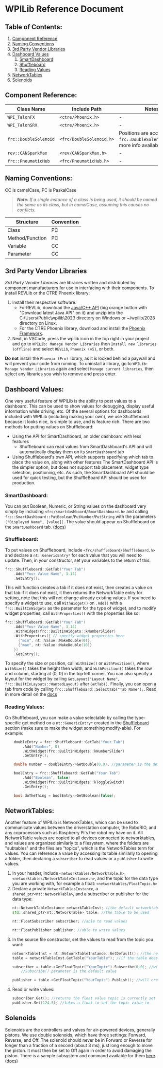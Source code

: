 # WPILib Reference Document

## Table of Contents:

1. [Component Reference](#component-reference)
2. [Naming Conventions](#naming-conventions)
3. [3rd Party Vendor Libraries](#3rd-party-vendor-libraries)
4. [Dashboard Values](#dashboard-values)
	1. [SmartDashboard](#smartdashboard)
	2. [Shuffleboard](#shuffleboard)
	3. [Reading Values](#reading-values)
5. [NetworkTables](#networktables)
6. [Solenoids](#solenoids)

## Component Reference:

|Class Name|Include Path|Notes|
|--|--|--|
|`WPI_TalonFX`|`<ctre/Phoenix.h>`|-|
|`WPI_TalonSRX`|`<ctre/Phoenix.h>`|-|
|`frc::DoubleSolenoid`|`<frc/DoubleSolenoid.h>`|Positions are accessible at `frc::DoubleSolenoid::Value`; more info available [here](#solenoids)|
|`rev::CANSparkMax`|`<rev/CANSparkMax.h>`|-|
|`frc::PneumaticHub`|`<frc/PneumaticHub.h>`|-|

## Naming Conventions:

CC is camelCase, PC is PaskalCase  
> ***Note:** If a single instance of a class is being used, it should be named the same as its class, but in camelCase, assuming this causes no conflicts.*

|Structure|Convention|
|-|-|
|Class|PC|
|Method/Function|PC|
|Variable|CC|
|Parameter|CC|

## 3rd Party Vendor Libraries

*3rd Party Vendor Libraries* are libraries written and distributed by component manufacturers for use in interfacing with their components. To install REVLib or the CTRE Phoenix library:
1. Install their respective software. 
	- ForREVLib, download the [Java/C++ API](https://docs.revrobotics.com/sparkmax/software-resourc​es/spark-max-api-information#c++-and-java) (big orange button with "Download latest Java API" on it) and unzip into the C:\Users\Public\wpilib\2023 directory on Windows or ~/wpilib/2023 directory on Linux. 
	- For the CTRE Phoenix library, download and install the [Phoenix Framework](https://store.ctr-electronics.com/software/). 
2. Next, in VSCode, press the wpilib icon in the top right in your project and go to `WPILib: Manage Vendor Libraries` then `Install new libraries (offline)` and select `REVLib`, `Phoenix (v5)`, or both.

**Do not** install the `Phoenix (Pro)` library, as it is locked behind a paywall and will prevent your code from running. To uninstall a library, go to `WPILib: Manage Vendor Libraries` again and select `Manage current libraries`, then select any libraries you wish to remove and press enter.

## Dashboard Values:

One very useful feature of WPILib is the ability to post values to a dashboard. This can be used to show values for debugging, display useful information while driving, etc. Of the several options for dashboards included with WPILib (including making your own), we use Shuffleboard because it looks nice, is simple to use, and is feature rich. There are two methods for putting values on Shuffleboard: 
- Using the API for SmartDashboard, an older dashboard with less features
	- Shuffleboard can read values from SmartDashboard's API and will automatically display them on its `SmartDashboard` tab
- Using Shuffleboard's own API, which supports specifying which tab to place the value on, along with other features
The SmartDashboard API is the simpler option, but does not support tab placement, widget type selection, positioning, etc. As such, the SmartDashboard API should be used for quick testing, but the ShuffleBoard API should be used for production.

### SmartDashboard:

You can put Boolean, Numeric, or String values on the dashboard very simply by including `<frc/smartdashboard/SmartDashboard.h>` and calling `frc::SmartDashboard::PutBoolean`/`PutNumber`/`PutString` with the parameters `("Displayed Name", [value])`. The value should appear on Shuffleboard on the `SmartDashboard` tab. ([docs](https://docs.wpilib.org/en/stable/docs/software/dashboards/smartdashboard/displaying-expressions.html))

### Shuffleboard:

To put values on Shuffleboard, include `<frc/shuffleboard/Shuffleboard.h>` and declare a `nt::GenericEntry*` for each value that you will need to update. Then, in your constructor, set your variables to the return of this:
```C++
frc::Shuffleboard::GetTab("Your Tab")
    .Add("Your Value Name", 3.14)
	.GetEntry();
```
This will function creates a tab if it does not exist, then creates a value on that tab if it does not exist, it then returns the NetworkTable entry for setting, note that this will not change already existing values. If you need to specify a widget to use, call `WithWidget()` on `.Add()` with a `frc::BuiltInWidgets` as the parameter for the type of widget, and to modify widget properties, call `WithProperties()` with the properties like so:
```C++
frc::Shuffleboard::GetTab("Your Tab")
    .Add("Your Value Name", 3.14)
    .WithWidget(frc::BuiltInWidgets::kNumberSlider)
    .WithProperties({ // specify widget properties here
      {"min", nt::Value::MakeDouble(0)},
      {"max", nt::Value::MakeDouble(10)}
    })
    .GetEntry();
```
To specify the size or position, call `WithSize()` or `WithPosition()`, where `WithSize()` takes the height then width, and `WithPosition()` takes the row and column, starting at (0, 0) in the top left corner. You can also specify a layout for the widget by calling `GetLayout("Layout Name", frc::BuiltInLayouts::WantedLayout)` after `GetTab()`. Finally, you can open a tab from code by calling `frc::Shuffleboard::SelectTab("Tab Name");`. Read in more detail on the [docs](https://docs.wpilib.org/en/stable/docs/software/dashboards/shuffleboard/layouts-with-code/index.html)

### Reading Values:

On Shuffleboard, you can make a value selectable by calling the type-specific get method on a `nt::GenericEntry*` created in the [Shuffleboard](#shuffleboard) section (make sure to make the widget something modify-able). For example:
```C++
	doubleEntry = frc::Shuffleboard::GetTab("Your Tab")
    	.Add("Number", 0)
		.WithWidget(frc::BuiltInWidgets::kNumberSlider)
		.GetEntry();

	double number = doubleEntry->GetDouble(0.0); //parameter is the default value

	boolEntry = frc::Shuffleboard::GetTab("Your Tab")
    	.Add("Boolean", false)
		.WithWidget(frc::BuiltInWidgets::kToggleSwitch)
		.GetEntry();

	bool doTheThing = boolEntry->GetBoolean(false);
```

## NetworkTables:

Another feature of WPILib is NetworkTables, which can be used to communicate values between the driverstation computer, the RoboRIO, and any coprocessors such as Raspberry Pi's the robot my have on it. All NetworkTable values are copied to all devices connected to networktables, and values are organized similarly to a filesystem, where the folders are "subtables" and the files are "topics", which is the NetworkTables term for values. You can reference a value by accessing its table similarly to opening a folder, then declaring a `subscriber` to read values or a `publisher` to write values.
1. In your header, include `<networktables/NetworkTable.h>`, `<networktables/NetworkTableInstance.h>`, and the topic for the data type you are working with, for example a float: `<networktables/FloatTopic.h>`
2. Declare a private `NetworkTablesInstance`, a `shared_ptr<nt::NetworkTable>`, and a subscriber or publisher for the data type:
	```C++
	nt::NetworkTableInstance networkTableInst; //the default networktables network
	std::shared_ptr<nt::NetworkTable> table; //the table to be used

	nt::FloatSubscriber subscriber; //able to read values

	nt::FloatPublisher publisher; //able to write values
	```
3. In the source file constructor, set the values to read from the topic you want:
	```C++
	networkTableInst = nt::NetworkTableInstance::GetDefault(); //the network the RoboRIO and DriverStation are connected to
	table = networkTableInst.GetTable("YourTable"); //if the table does not exist, it will be created

	subscriber = table->GetFloatTopic("YourTopic").Subscribe(0.0); //will create the topic if it doesn't exist, 
		//Subscribe() parameter is the default value

	publisher = table->GetFloatTopic("YourTopic").Publish(); //will create the topic if it doesn't exist, 
	```
4. Read or write values:
	```C++
	subscriber.Get(); //returns the float value topic is currently set to
	publisher.Set(124.5); //takes a float to set the topic value to
	```

## Solenoids

Solenoids are the controllers and valves for air-powered devices, generally pistons. We use double solenoids, which have three settings: Forward, Reverse, and Off. The solenoid should never be in Forward or Reverse for longer than a fraction of a second (about 3 ms), just long enough to move the piston. It must then be set to Off again in order to avoid damaging the piston. There is a sample subsystem and command available for them [here](Command_Based#generalized-solenoid-subsystem-and-command). ([docs](https://docs.wpilib.org/en/stable/docs/software/hardware-apis/pneumatics/pneumatics.html))
